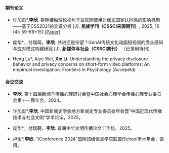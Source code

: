#### 期刊论文

- 许加彪*,<strong>李欣</strong>. 群际接触理论视角下互联网使用对居民国家认同感的影响机制——基于CSS2021的实证分析 [J]. <strong>民族学刊（CSSCI来源期刊）</strong>, 2025, 16 (4): 59-68+151.[[Paper]](https://kns.cnki.net/kcms2/article/abstract?v=fdfqnTR20KvZ2xFUhBEYcQzGiuWBiD7bLr8Dwgs0RtYPKfXA4dA6Izqd34An5SuliLIVXchrVM95gVdVBZZuCXTwDxBJM8DkI9uw_nPm9YH-LPkLNRzidDu9RG14UYOCywleLEXboosMQfZMb5WqoJBMXBuze0nZYZtWksIDy526AXp_isBi9g==&uniplatform=NZKPT&language=CHS)

- 庞华*，付瑞萌，<strong>李欣</strong>. 共进还是守望？GenAI传统文化动画短视频的受众感知与应对模式构建研究 [J]. <strong>新媒体与社会（CSSCI集刊）</strong> （已录用待刊）

- Heng Lu*, Aiye Wei, <strong>Xin Li</strong>. Understanding the privacy disclosure behavior and privacy concerns on short-form video platforms: An empirical investigation. Frontiers in Psychology (Accepetd)
#### 会议交流

- <strong>李欣</strong>. 第十四届新闻与传播心理研讨会暨中国社会心理学会传播心理专业委员会第十一届年会，2024。

- 许加彪*,<strong>李欣</strong>. 中国新闻史学会地方新闻史专业委员会年会暨“中国近现代传播技术与社会文明”学术论坛，2025。

- 庞华*，付瑞萌，<strong>李欣</strong>. 首届中华文明传播论文工作坊，2025。

- 卢恒*,<strong>李欣</strong>. “iConference 2024”国际顶级信息学院联盟iSchool学术年会，录用。